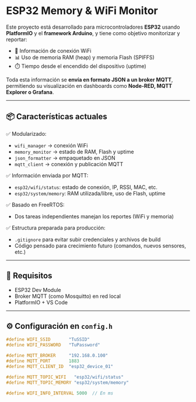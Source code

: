 # ESP32 Memory & WiFi Monitor

Este proyecto está desarrollado para microcontroladores **ESP32** usando **PlatformIO** y el **framework Arduino**, y tiene como objetivo monitorizar y reportar:

- 📶 Información de conexión WiFi
- 📊 Uso de memoria RAM (heap) y memoria Flash (SPIFFS)
- ⏱️ Tiempo desde el encendido del dispositivo (uptime)

Toda esta información se **envía en formato JSON a un broker MQTT**, permitiendo su visualización en dashboards como **Node-RED, MQTT Explorer o Grafana**.

---

## 📦 Características actuales

✅ Modularizado:
- `wifi_manager` → conexión WiFi
- `memory_monitor` → estado de RAM, Flash y uptime
- `json_formatter` → empaquetado en JSON
- `mqtt_client` → conexión y publicación MQTT

✅ Información enviada por MQTT:
- `esp32/wifi/status`: estado de conexión, IP, RSSI, MAC, etc.
- `esp32/system/memory`: RAM utilizada/libre, uso de Flash, uptime

✅ Basado en FreeRTOS:
- Dos tareas independientes manejan los reportes (WiFi y memoria)

✅ Estructura preparada para producción:
- `.gitignore` para evitar subir credenciales y archivos de build
- Código pensado para crecimiento futuro (comandos, nuevos sensores, etc.)

---

## 🧠 Requisitos

- ESP32 Dev Module
- Broker MQTT (como Mosquitto) en red local
- PlatformIO + VS Code

---

## ⚙️ Configuración en `config.h`

```cpp
#define WIFI_SSID       "TuSSID"
#define WIFI_PASSWORD   "TuPassword"

#define MQTT_BROKER     "192.168.0.100"
#define MQTT_PORT       1883
#define MQTT_CLIENT_ID  "esp32_device_01"

#define MQTT_TOPIC_WIFI   "esp32/wifi/status"
#define MQTT_TOPIC_MEMORY "esp32/system/memory"

#define WIFI_INFO_INTERVAL 5000  // En ms
